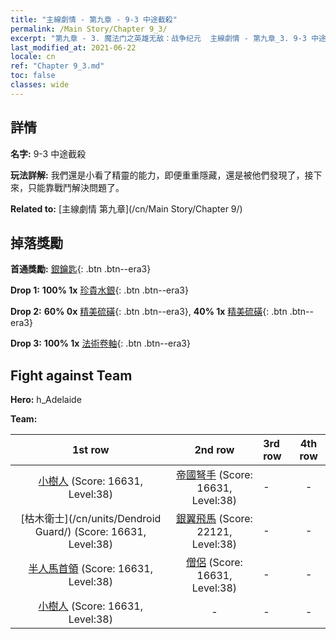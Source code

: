 ```yaml
---
title: "主線劇情 - 第九章 - 9-3 中途截殺"
permalink: /Main Story/Chapter 9_3/
excerpt: "第九章 - 3. 魔法门之英雄无敌：战争纪元  主線劇情 - 第九章_3. 9-3 中途截殺"
last_modified_at: 2021-06-22
locale: cn
ref: "Chapter 9_3.md"
toc: false
classes: wide
---
```


## 詳情

 **名字:** 9-3 中途截殺

 **玩法詳解:** 我們還是小看了精靈的能力，即便重重隱藏，還是被他們發現了，接下來，只能靠戰鬥解決問題了。

 **Related to:** [主線劇情 第九章](/cn/Main Story/Chapter 9/)

## 掉落獎勵

 **首通獎勵:** [銀鑰匙](/cn/Items/con_693/){: .btn .btn--era3}

 **Drop 1:** **100% 1x** [珍貴水銀](/cn/Items/mat_28/){: .btn .btn--era3}

 **Drop 2:** **60% 0x** [精美硫磺](/cn/Items/mat_22/){: .btn .btn--era3}, **40% 1x** [精美硫磺](/cn/Items/mat_22/){: .btn .btn--era3}

 **Drop 3:** **100% 1x** [法術卷軸](/cn/Items/con_694/){: .btn .btn--era3}


## Fight against Team
 **Hero:** h_Adelaide

 **Team:**


  | 1st row | 2nd row | 3rd row | 4th row |
  |:----:|:----:|:----|:----:|
  | [小樹人](/cn/units/Treant/) (Score: 16631, Level:38)  | [帝國弩手](/cn/units/Marksman/) (Score: 16631, Level:38)  | - | - |
  | [枯木衛士](/cn/units/Dendroid Guard/) (Score: 16631, Level:38)  | [銀翼飛馬](/cn/units/Pegasus/) (Score: 22121, Level:38)  | - | - |
  | [半人馬首領](/cn/units/Centaur/) (Score: 16631, Level:38)  | [僧侶](/cn/units/Monk/) (Score: 16631, Level:38)  | - | - |
  | [小樹人](/cn/units/Treant/) (Score: 16631, Level:38)  | - | - | - |


